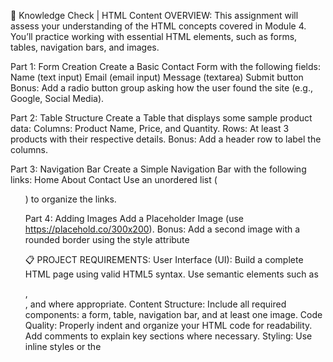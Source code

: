 🧠 Knowledge Check  | HTML Content
OVERVIEW: 
This assignment will assess your understanding of the HTML concepts covered in Module 4.
You’ll practice working with essential HTML elements, such as forms, tables, navigation bars, and images.

Part 1: Form Creation
Create a Basic Contact Form with the following fields:
Name (text input)
Email (email input)
Message (textarea)
Submit button
Bonus: Add a radio button group asking how the user found the site (e.g., Google, Social Media).

Part 2: Table Structure
Create a Table that displays some sample product data:
Columns: Product Name, Price, and Quantity.
Rows: At least 3 products with their respective details.
Bonus: Add a header row to label the columns.

Part 3: Navigation Bar
Create a Simple Navigation Bar with the following links:
Home
About
Contact
Use an unordered list (<ul>) to organize the links.


Part 4: Adding Images
Add a Placeholder Image (use https://placehold.co/300x200).
Bonus: Add a second image with a rounded border using the style attribute

📋 PROJECT REQUIREMENTS:
User Interface (UI):
Build a complete HTML page using valid HTML5 syntax.
Use semantic elements such as <nav>, <form>, and <table> where appropriate.
Content Structure:
Include all required components: a form, table, navigation bar, and at least one image.
Code Quality:
Properly indent and organize your HTML code for readability.
Add comments to explain key sections where necessary.
Styling:
Use inline styles or the <style> section to apply simple visual enhancements, such as rounded borders.
Browser Compatibility:
Ensure the page is responsive by using the viewport meta tag.
Test the page in different browsers to confirm proper rendering.
made by billy hutchcraft
